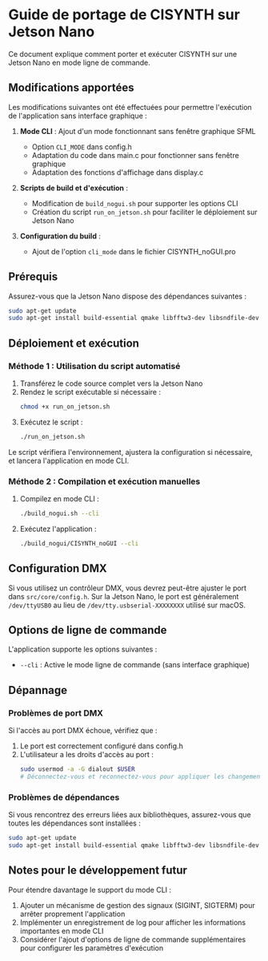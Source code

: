 # Guide de portage de CISYNTH sur Jetson Nano

Ce document explique comment porter et exécuter CISYNTH sur une Jetson Nano en mode ligne de commande.

## Modifications apportées

Les modifications suivantes ont été effectuées pour permettre l'exécution de l'application sans interface graphique :

1. **Mode CLI** : Ajout d'un mode fonctionnant sans fenêtre graphique SFML
   - Option `CLI_MODE` dans config.h
   - Adaptation du code dans main.c pour fonctionner sans fenêtre graphique
   - Adaptation des fonctions d'affichage dans display.c

2. **Scripts de build et d'exécution** :
   - Modification de `build_nogui.sh` pour supporter les options CLI
   - Création du script `run_on_jetson.sh` pour faciliter le déploiement sur Jetson Nano

3. **Configuration du build** :
   - Ajout de l'option `cli_mode` dans le fichier CISYNTH_noGUI.pro

## Prérequis

Assurez-vous que la Jetson Nano dispose des dépendances suivantes :

```bash
sudo apt-get update
sudo apt-get install build-essential qmake libfftw3-dev libsndfile-dev libsfml-dev libcsfml-dev
```

## Déploiement et exécution

### Méthode 1 : Utilisation du script automatisé

1. Transférez le code source complet vers la Jetson Nano
2. Rendez le script exécutable si nécessaire :
   ```bash
   chmod +x run_on_jetson.sh
   ```
3. Exécutez le script :
   ```bash
   ./run_on_jetson.sh
   ```

Le script vérifiera l'environnement, ajustera la configuration si nécessaire, et lancera l'application en mode CLI.

### Méthode 2 : Compilation et exécution manuelles

1. Compilez en mode CLI :
   ```bash
   ./build_nogui.sh --cli
   ```

2. Exécutez l'application :
   ```bash
   ./build_nogui/CISYNTH_noGUI --cli
   ```

## Configuration DMX

Si vous utilisez un contrôleur DMX, vous devrez peut-être ajuster le port dans `src/core/config.h`. Sur la Jetson Nano, le port est généralement `/dev/ttyUSB0` au lieu de `/dev/tty.usbserial-XXXXXXXX` utilisé sur macOS.

## Options de ligne de commande

L'application supporte les options suivantes :

- `--cli` : Active le mode ligne de commande (sans interface graphique)

## Dépannage

### Problèmes de port DMX

Si l'accès au port DMX échoue, vérifiez que :
1. Le port est correctement configuré dans config.h
2. L'utilisateur a les droits d'accès au port :
   ```bash
   sudo usermod -a -G dialout $USER
   # Déconnectez-vous et reconnectez-vous pour appliquer les changements
   ```

### Problèmes de dépendances

Si vous rencontrez des erreurs liées aux bibliothèques, assurez-vous que toutes les dépendances sont installées :
```bash
sudo apt-get update
sudo apt-get install build-essential qmake libfftw3-dev libsndfile-dev libsfml-dev libcsfml-dev
```

## Notes pour le développement futur

Pour étendre davantage le support du mode CLI :

1. Ajouter un mécanisme de gestion des signaux (SIGINT, SIGTERM) pour arrêter proprement l'application
2. Implémenter un enregistrement de log pour afficher les informations importantes en mode CLI
3. Considérer l'ajout d'options de ligne de commande supplémentaires pour configurer les paramètres d'exécution
